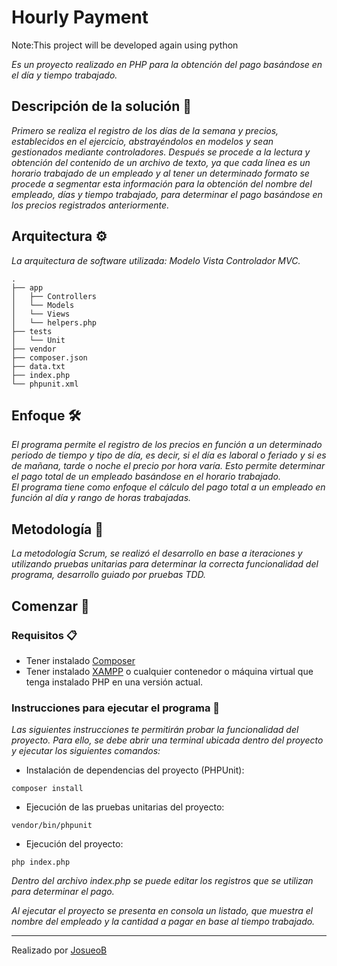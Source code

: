 # Hourly Payment

Note:This project will be developed again using python

_Es un proyecto realizado en PHP para la obtención del pago basándose en el día y tiempo trabajado._

## Descripción de la solución 📌 

_Primero se realiza el registro de los días de la semana y precios, establecidos en el ejercicio, abstrayéndolos en modelos
y sean gestionados mediante controladores. Después se procede a la lectura y obtención del contenido de un archivo de texto, 
ya que cada línea es un horario trabajado de un empleado y al tener un determinado formato se procede a segmentar
esta información para la obtención del nombre del empleado, días y tiempo trabajado, para determinar el pago basándose en los 
precios registrados anteriormente._

## Arquitectura ⚙

_La arquitectura de software utilizada: Modelo Vista Controlador MVC._

```
.
├── app
│   ├── Controllers
│   └── Models
│   └── Views
│   └── helpers.php
├── tests
│   └── Unit
├── vendor
├── composer.json
├── data.txt
├── index.php
└── phpunit.xml
```
## Enfoque 🛠️

_El programa permite el registro de los precios en función a un determinado periodo de tiempo y tipo de día, es decir,
si el día es laboral o feriado y si es de mañana, tarde o noche el precio por hora varía. Esto permite determinar el pago 
total de un empleado basándose en el horario trabajado._\
_El programa tiene como enfoque el cálculo del pago total a un empleado en función al día y rango de horas trabajadas._

## Metodología 📖

_La metodología Scrum, se realizó el desarrollo en base a iteraciones y utilizando pruebas unitarias para determinar la 
correcta funcionalidad del programa, desarrollo guiado por pruebas TDD._

## Comenzar 🚀

### Requisitos 📋

* Tener instalado [Composer](https://getcomposer.org/)
* Tener instalado [XAMPP](https://www.apachefriends.org/index.html) o cualquier contenedor o máquina virtual que tenga 
  instalado PHP en una versión actual.

### Instrucciones para ejecutar el programa 🔧
_Las siguientes instrucciones te permitirán probar la funcionalidad del proyecto. Para ello, se debe abrir una terminal
ubicada dentro del proyecto y ejecutar los siguientes comandos:_
* Instalación de dependencias del proyecto (PHPUnit):

```
composer install
```

* Ejecución de las pruebas unitarias del proyecto:

```
vendor/bin/phpunit
```
* Ejecución del proyecto:

```
php index.php
```
_Dentro del archivo index.php se puede editar los registros que se utilizan para determinar el pago._

_Al ejecutar el proyecto se presenta en consola un listado, que muestra el nombre del empleado y la cantidad a pagar 
en base al tiempo trabajado._


---
Realizado por [JosueoB](https://github.com/JosueOb) 
